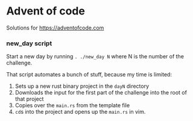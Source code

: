 # Advent of code

Solutions for https://adventofcode.com

### new_day script

Start a new day by running `. ./new_day N` where N is the number of the challenge.

That script automates a bunch of stuff, because my time is limited:

1. Sets up a new rust binary project in the `dayN` directory
2. Downloads the input for the first part of the challenge into the root of that project
3. Copies over the `main.rs` from the template file
4. `cd`s into the project and opens up the `main.rs` in vim.
